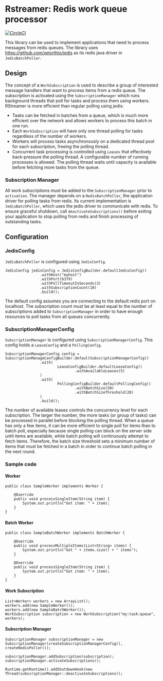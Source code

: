 # Rstreamer: Redis work queue processor
[![CircleCI](https://circleci.com/gh/ikhoury/rstreamer/tree/master.svg?style=svg)](https://circleci.com/gh/ikhoury/rstreamer/tree/master)

This library can be used to implement applications that need to process messages from redis queues.
The library uses https://github.com/xetorthio/jedis as its redis java driver in `JedisBatchPoller`.

## Design
The concept of a `WorkSubscription` is used to describe a group of interested message handlers that want to process items from a redis queue.
The subscription is activated using the `SubscriptionManager` which runs background threads that poll for tasks and process them using workers.
RStreamer is more efficient than regular polling using jedis:
- Tasks can be fetched in batches from a queue, which is much more efficient over the network and allows workers to process this batch in one run.
- Each `WorkSubscription` will have only one thread polling for tasks regardless of the number of workers.
- Workers will process tasks asynchronously on a dedicated thread pool for each subscription, freeing the polling thread.
- Concurrent task processing is controlled using `Leases` that effectively back-pressure the polling thread. 
A configurable number of running processes is allowed. The polling thread waits until capacity is available before fetching more tasks from the queue.
### Subscription Manager
All work subscriptions must be added to the `SubscriptionManager` prior to `activation`.
The manager depends on a `RedisBatchPoller`, the application driver for polling tasks from redis.
Its current implementation is `JedisBatchPoller`, which uses the jedis driver to communicate with redis.
To ensure graceful shutdown, call `deactivateSubscriptions()` before exiting your application to stop polling from redis and finish processing of outstanding tasks.

## Configuration
### JedisConfig
`JedisBatchPoller` is configured using `JedisConfig`.
```
JedisConfig jedisConfig = JedisConfigBuilder.defaultJedisConfig()
                .withHost("myhost")
                .withPort(6379)
                .withPollTimeoutInSeconds(3)
                .withSubscriptionCount(10)
                .build();
```
The default config assumes you are connecting to the default redis port on localhost.
The subscription count must be at least equal to the number of subscriptions added to
`SubscriptionManager` in order to have enough resources to poll tasks from all queues concurrently.  

### SubscriptionManagerConfig
`SubscriptionManager` is configured using `SubscriptionManagerConfig`.
This config holds a `LeaseConfig` and a `PollingConfig`.
```
SubscriptionManagerConfig config = SubscriptionManageConfigBuilder.defaultSubscriptionManagerConfig()
                .with(
                        LeaseConfigBuilder.defaultLeaseConfig()
                                .withAvailableLeases(5)
                )
                .with(
                        PollingConfigBuilder.defaultPollingConfig()
                                .withBatchSize(50)
                                .withBatchSizeThreshold(20)
                )
                .build();
```
The number of available leases controls the concurrency level for each subscription.
The larger the number, the more tasks (or group of tasks) can be processed in parallel before blocking the polling thread.
When a queue has only a few items, it can be more efficient to single poll for items than to batch poll,
especially because single polling can block on the server side until items are available, while batch polling will continuously attempt to fetch items.
Therefore, the batch size threshold sets a minimum number of items that must be fetched in a batch in order to continue batch polling in the next round.

### Sample code
#### Worker 
```
public class SampleWorker implements Worker {

    @Override
    public void processSingleItem(String item) {
        System.out.println("Got item: " + item);
    }
}
```
#### Batch Worker
```
public class SampleBatchWorker implements BatchWorker {

    @Override
    public void processMultipleItems(List<String> items) {
        System.out.println("Got " + items.size() + " items");
    }

    @Override
    public void processSingleItem(String item) {
        System.out.println("Got item: " + item);
    }
}
```
#### Work Subscription
```
List<Worker> workers = new ArrayList();
workers.add(new SampleWorker());
workers.add(new SampleBatchWorker());
WorkSubscription subscription = new WorkSubscription("my:task:queue", workers);
```
#### Subscription Manager
```
SubscriptionManager subscriptionManager = new SubscriptionManager(createSubscriptionManagerConfig(), createRedisPoller());

subscriptionManager.addSubscription(subscription);
subscriptionManager.activateSubscriptions();

Runtime.getRuntime().addShutdownHook(new Thread(subscriptionManager::deactivateSubscriptions));
```